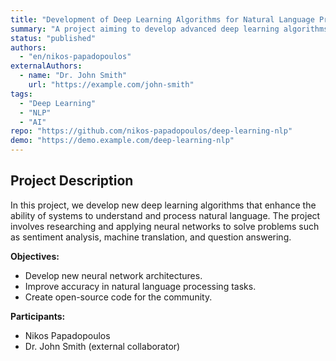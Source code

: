 ```yaml
---
title: "Development of Deep Learning Algorithms for Natural Language Processing"
summary: "A project aiming to develop advanced deep learning algorithms for applications in natural language processing."
status: "published"
authors:
  - "en/nikos-papadopoulos"
externalAuthors:
  - name: "Dr. John Smith"
    url: "https://example.com/john-smith"
tags:
  - "Deep Learning"
  - "NLP"
  - "AI"
repo: "https://github.com/nikos-papadopoulos/deep-learning-nlp"
demo: "https://demo.example.com/deep-learning-nlp"
---
```


## Project Description

In this project, we develop new deep learning algorithms that enhance the ability of systems to understand and process natural language. The project involves researching and applying neural networks to solve problems such as sentiment analysis, machine translation, and question answering.

**Objectives:**

- Develop new neural network architectures.
- Improve accuracy in natural language processing tasks.
- Create open-source code for the community.

**Participants:**

- Nikos Papadopoulos
- Dr. John Smith (external collaborator)
